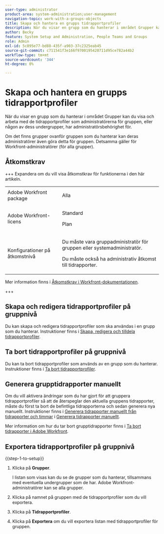 ```yaml
---
user-type: administrator
product-area: system-administration;user-management
navigation-topic: work-with-a-groups-objects
title: Skapa och hantera en grupps tidrapportprofiler
description: När du visar en grupp som du hanterar i området Grupper kan du visa och arbeta med de tidrapportprofiler som administratörerna för gruppen, eller någon av dess undergrupper, har administratörsbehörighet för.
author: Becky
feature: System Setup and Administration, People Teams and Groups
role: Admin
exl-id: 5c895e77-bd88-435f-a903-37c2325eab45
source-git-commit: c711541f3e166f9700195420711d95ce782a44b2
workflow-type: tm+mt
source-wordcount: '344'
ht-degree: 0%

---
```


# Skapa och hantera en grupps tidrapportprofiler

<!--
<p data-mc-conditions="QuicksilverOrClassic.Draft mode">Do this to other step articles about objects and groups? Remove steps and point to main article; add group or step in that article. Already done previously for approval processes.</p>
-->

När du visar en grupp som du hanterar i området Grupper kan du visa och arbeta med de tidrapportprofiler som administratörerna för gruppen, eller någon av dess undergrupper, har administratörsbehörighet för.

Om det finns grupper ovanför gruppen som du hanterar kan deras administratörer även göra detta för gruppen. Detsamma gäller för Workfront-administratörer (för alla grupper).

## Åtkomstkrav

+++ Expandera om du vill visa åtkomstkrav för funktionerna i den här artikeln.

<table style="table-layout:auto"> 
 <col> 
 <col> 
 <tbody> 
  <tr> 
   <td>Adobe Workfront package</td> 
   <td><p>Alla</p></td> 
  </tr> 
  <tr> 
   <td>Adobe Workfront-licens</td> 
   <td><p>Standard</p>
       <p>Plan</p></td>
  </tr>
  <tr> 
   <td>Konfigurationer på åtkomstnivå</td> 
   <td><p>Du måste vara gruppadministratör för gruppen eller systemadministratör.</p>
   <p>Du måste också ha administrativ åtkomst till tidrapporter.</p></td>
  </tr>
 </tbody> 
</table>

Mer information finns i [Åtkomstkrav i Workfront-dokumentationen](/help/quicksilver/administration-and-setup/add-users/access-levels-and-object-permissions/access-level-requirements-in-documentation.md).

+++

## Skapa och redigera tidrapportprofiler på gruppnivå

Du kan skapa och redigera tidrapportprofiler som ska användas i en grupp som du hanterar. Instruktioner finns i [Skapa, redigera och tilldela tidrapportprofiler](../../../timesheets/create-and-manage-timesheets/create-timesheet-profiles.md).

## Ta bort tidrapportprofiler på gruppnivå

Du kan ta bort tidrapportprofiler som används av en grupp som du hanterar. Instruktioner finns i [Ta bort tidrapportprofiler](../../../timesheets/create-and-manage-timesheets/delete-timesheet-profiles.md).

## Generera grupptidrapporter manuellt

Om du vill aktivera ändringar som du har gjort för att gruppera tidrapportprofiler så att de återspeglar den aktuella gruppens tidrapporter, måste du först ta bort de befintliga tidrapporterna och sedan generera nya manuellt. Instruktioner finns i [Generera tidrapporter manuellt från tidrapporter och timmar](../../../timesheets/create-and-manage-timesheets/manually-generate-timesheets.md#manually) i [Generera tidrapporter manuellt](../../../timesheets/create-and-manage-timesheets/manually-generate-timesheets.md).

Mer information om hur du tar bort grupptidrapporter finns i [Ta bort tidrapporter i Adobe Workfront](../../../timesheets/create-and-manage-timesheets/delete-timesheets.md).

## Exportera tidrapportprofiler på gruppnivå

{{step-1-to-setup}}

1. Klicka på **Grupper**.

   I listan som visas kan du se de grupper som du hanterar, tillsammans med eventuella undergrupper som de har. Adobe Workfront-administratörer kan se alla grupper.

1. Klicka på namnet på gruppen med de tidrapportprofiler som du vill exportera.
1. Klicka på **Tidrapportprofiler**.
1. Klicka på **Exportera** om du vill exportera listan med tidrapportprofiler för gruppen.
